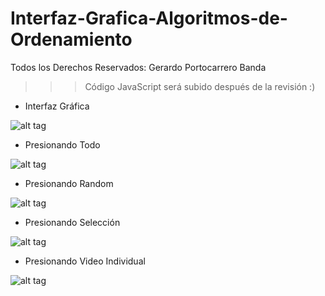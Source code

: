 # Interfaz-Grafica-Algoritmos-de-Ordenamiento
Todos los Derechos Reservados: Gerardo Portocarrero Banda
>>> Código JavaScript será subido después de la revisión :)
- Interfaz Gráfica

![alt tag](https://github.com/GerardoTBO/Interfaz-Grafica-Algoritmos-de-Ordenamiento/blob/master/docs_img/screen1.png)
- Presionando Todo

![alt tag](https://github.com/GerardoTBO/Interfaz-Grafica-Algoritmos-de-Ordenamiento/blob/master/docs_img/screen2.png)
- Presionando Random

![alt tag](https://github.com/GerardoTBO/Interfaz-Grafica-Algoritmos-de-Ordenamiento/blob/master/docs_img/screen3.png)
- Presionando Selección

![alt tag](https://github.com/GerardoTBO/Interfaz-Grafica-Algoritmos-de-Ordenamiento/blob/master/docs_img/screen4.png)
- Presionando Video Individual

![alt tag](https://github.com/GerardoTBO/Interfaz-Grafica-Algoritmos-de-Ordenamiento/blob/master/docs_img/screen5.png)
